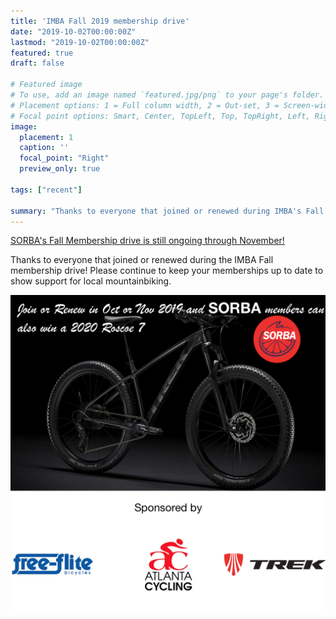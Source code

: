 ```yaml
---
title: 'IMBA Fall 2019 membership drive'
date: "2019-10-02T00:00:00Z"
lastmod: "2019-10-02T00:00:00Z"
featured: true
draft: false

# Featured image
# To use, add an image named `featured.jpg/png` to your page's folder.
# Placement options: 1 = Full column width, 2 = Out-set, 3 = Screen-width
# Focal point options: Smart, Center, TopLeft, Top, TopRight, Left, Right, BottomLeft, Bottom, BottomRight
image:
  placement: 1
  caption: ''
  focal_point: "Right"
  preview_only: true
  
tags: ["recent"]

summary: "Thanks to everyone that joined or renewed during IMBA's Fall membership drive! Please continue to keep your memberships up to date to show support for local mountainbiking."
---
```


[SORBA's Fall Membership drive is still ongoing through November!](https://sorba.org/news/sorba-membership-campaign/)

Thanks to everyone that joined or renewed during the IMBA Fall membership drive! Please continue to keep your memberships up to date to show support for local mountainbiking.

![](featured.png)
